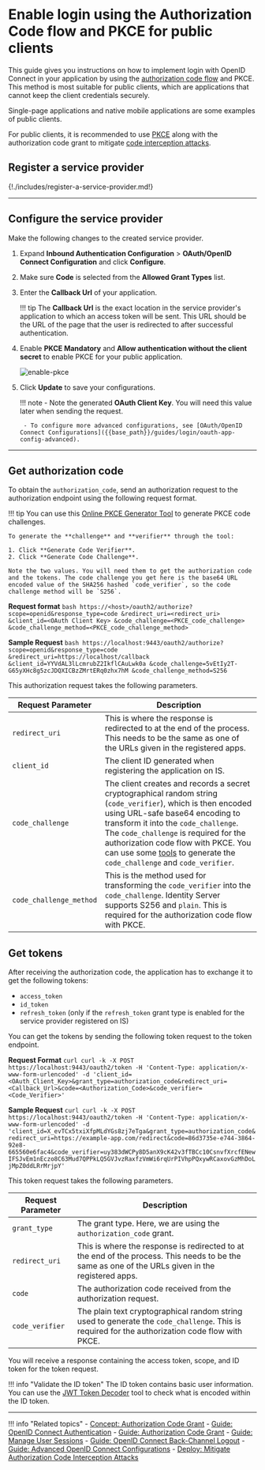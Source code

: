 # Enable login using the Authorization Code flow and PKCE for public clients

This guide gives you instructions on how to implement login with OpenID Connect in your application by using the [authorization code flow]({{base_path}}/references/concepts/authorization/authorization-code-grant) and PKCE. This method is most suitable for public clients, which are applications that cannot keep the client credentials securely.

Single-page applications and native mobile applications are some examples of public clients.

For public clients, it is recommended to use [PKCE](https://datatracker.ietf.org/doc/html/rfc7636) along with the authorization code grant to mitigate [code interception attacks]({{base_path}}/deploy/mitigate-attacks/mitigate-authorization-code-interception-attacks/).

## Register a service provider

{!./includes/register-a-service-provider.md!}

----

## Configure the service provider

Make the following changes to the created service provider.

1. Expand **Inbound Authentication Configuration** > **OAuth/OpenID Connect Configuration** and click **Configure**.

2. Make sure **Code** is selected from the **Allowed Grant Types** list.

3. Enter the **Callback Url** of your application.

    !!! tip
        The **Callback Url** is the exact location in the service provider's application to which an access token will be sent. This URL should be the URL of the page that the user is redirected to after successful authentication.

4. Enable **PKCE Mandatory** and **Allow authentication without the client secret** to enable PKCE for your public application.

    ![enable-pkce]({{base_path}}/assets/img/guides/enable-pkce-public.png)

5. Click **Update** to save your configurations.

    !!! note
        - Note the generated **OAuth Client Key**. You will need this value later when sending the request.

        - To configure more advanced configurations, see [OAuth/OpenID Connect Configurations]({{base_path}}/guides/login/oauth-app-config-advanced).

----

## Get authorization code

To obtain the `authorization_code`, send an authorization request to the authorization endpoint using the following request format.

!!! tip
    You can use this [Online PKCE Generator Tool](https://tonyxu-io.github.io/pkce-generator/) to generate PKCE code challenges.

    To generate the **challenge** and **verifier** through the tool:

    1. Click **Generate Code Verifier**.
    2. Click **Generate Code Challenge**.
    
    Note the two values. You will need them to get the authorization code and the tokens. The code challenge you get here is the base64 URL encoded value of the SHA256 hashed `code_verifier`, so the code challenge method will be `S256`.

**Request format**
    ```bash
    https://<host>/oauth2/authorize?scope=openid&response_type=code
    &redirect_uri=<redirect_uri>
    &client_id=<OAuth Client Key>
    &code_challenge=<PKCE_code_challenge>
    &code_challenge_method=<PKCE_code_challenge_method>
    ```

**Sample Request**
    ```bash
    https://localhost:9443/oauth2/authorize?scope=openid&response_type=code
    &redirect_uri=https://localhost/callback
    &client_id=YYVdAL3lLcmrubZ2IkflCAuLwk0a
    &code_challenge=5vEtIy2T-G65yXHc8g5zcJDQXICBzZMrtERq0zhx7hM
    &code_challenge_method=S256
    ```

This authorization request takes the following parameters.

| Request Parameter | Description    |
|-------------------|----------------|
| `redirect_uri`  | This is where the response is redirected to at the end of the process. This needs to be the same as one of the URLs given in the registered apps. |
| `client_id` | The client ID generated when registering the application on IS.
| `code_challenge`    | The client creates and records a secret cryptographical random string (`code_verifier`), which is then encoded using URL-safe base64 encoding to transform it into the `code_challenge`. The `code_challenge` is required for the authorization code flow with PKCE. You can use some [tools](https://tonyxu-io.github.io/pkce-generator/) to generate the `code_challenge` and `code_verifier`.
| `code_challenge_method` | This is the method used for transforming the `code_verifier` into the `code_challenge`. Identity Server supports S256 and `plain`. This is required for the authorization code flow with PKCE. |

## Get tokens

After receiving the authorization code, the application has to exchange it to get the following tokens:

- `access_token`
- `id_token`
- `refresh_token` (only if the `refresh_token` grant type is enabled for the service provider registered on IS)

You can get the tokens by sending the following token request to the token endpoint.

**Request Format**
    ```curl
    curl -k -X POST https://localhost:9443/oauth2/token
    -H 'Content-Type: application/x-www-form-urlencoded'
    -d 'client_id=<OAuth_Client_Key>&grant_type=authorization_code&redirect_uri=<Callback_Url>&code=<Authorization_Code>&code_verifier=<Code_Verifier>'
    ```

**Sample Request**
    ```curl
    curl -k -X POST https://localhost:9443/oauth2/token
    -H 'Content-Type: application/x-www-form-urlencoded'
    -d 'client_id=X_evTCx5txiXfpMLdYGs8zj7eTga&grant_type=authorization_code&redirect_uri=https://example-app.com/redirect&code=86d3735e-e744-3864-92e8-665560e6fac4&code_verifier=uy383dWCPy8D5anX9cK42v3fTBCc10CsnvfXrcfENewIFSJvEm1nEczo8C63Mud7QPPkLQ5GVJvzRaxfzVmWi6rqUrPIVhpPQxywRCaxovGzMhDoLjMpZ0ddLRrMrjpY'
    ```

This token request takes the following parameters.

| Request Parameter | Description    |
|-------------------|----------------|
| `grant_type`    | The grant type. Here, we are using the `authorization_code` grant.   |
| `redirect_uri`  | This is where the response is redirected to at the end of the process. This needs to be the same as one of the URLs given in the registered apps. |
| `code`  | The authorization code received from the authorization request.   |
| `code_verifier` | The plain text cryptographical random string used to generate the `code_challenge`. This is required for the authorization code flow with PKCE.    |


You will receive a response containing the access token, scope, and ID token for the token request.

!!! info "Validate the ID token"
    The ID token contains basic user information. You can use the [JWT Token Decoder](https://devtoolzone.com/decoder/jwt) tool to check what is encoded within the ID token.

----

!!! info "Related topics"
    - [Concept: Authorization Code Grant]({{base_path}}/references/concepts/authorization/authorization-code-grant)
    - [Guide: OpenID Connect Authentication]({{base_path}}/guides/login/oidc-authentication)
    - [Guide: Authorization Code Grant]({{base_path}}/guides/access-delegation/auth-code-playground)
    - [Guide: Manage User Sessions]({{base_path}}/guides/login/session-management-logout)
    - [Guide: OpenID Connect Back-Channel Logout]({{base_path}}/guides/login/oidc-backchannel-logout)
    - [Guide: Advanced OpenID Connect Configurations]({{base_path}}/guides/login/oauth-app-config-advanced)
    - [Deploy: Mitigate Authorization Code Interception Attacks]({{base_path}}/deploy/mitigate-attacks/mitigate-authorization-code-interception-attacks/)